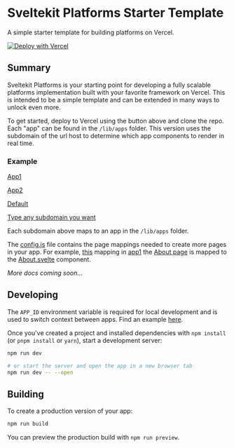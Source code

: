 # Sveltekit Platforms Starter Template

A simple starter template for building platforms on Vercel.

[![Deploy with Vercel](https://vercel.com/button)](https://vercel.com/new/clone?repository-url=https%3A%2F%2Fgithub.com%2Fbrittianwarner%2Fsveltekit-platforms&env=APP_ID,default&envDescription=The%20APP_ID%20environment%20variable%20is%20only%20for%20switching%20app%20context%20in%20your%20local%20development%20environment.&project-name=sveltekit-platforms&repository-name=sveltekit-platforms&redirect-url=https%3A%2F%2Fgithub.com%2Fbrittianwarner%2Fsveltekit-platforms&demo-title=Sveltekit%20Platforms&demo-description=A%20simple%20starter%20template%20for%20building%20platforms%20on%20Vercel.&demo-url=https%3A%2F%2Fchangethis.platforms.page)

## Summary

Sveltekit Platforms is your starting point for developing a fully scalable platforms implementation built with your favorite framework on Vercel. This is intended to be a simple template and can be extended in many ways to unlock even more.

To get started, deploy to Vercel using the button above and clone the repo. Each "app" can be found in the `/lib/apps` folder. This version uses the subdomain of the url host to determine which app components to render in real time.

### Example

[App1](https://app1.platforms.page)

[App2](https://app2.platforms.page)

[Default](https://default.platforms.page)

[Type any subdomain you want](https://anything-you-want.platforms.page)

Each subdomain above maps to an app in the `/lib/apps` folder.

The [config.js](https://github.com/brittianwarner/sveltekit-platforms/blob/master/src/lib/apps/app1/config.js/) file contains the page mappings needed to create more pages in your app. For example, [this](https://github.com/brittianwarner/sveltekit-platforms/blob/0be64c3132c53d5340245d3fee539e1493606b43/src/lib/apps/app1/config.js#L2) mapping in [app1](https://github.com/brittianwarner/sveltekit-platforms/tree/master/src/lib/apps/app1) the [About page](https://app1.platforms.page/about) is mapped to the [About.svelte](https://github.com/brittianwarner/sveltekit-platforms/blob/master/src/lib/apps/app1/components/About.svelte) component.

_More docs coming soon..._

## Developing

The `APP_ID` environment variable is required for local development and is used to switch context between apps. Find an example [here](https://github.com/brittianwarner/sveltekit-platforms/blob/master/.env.example).

Once you've created a project and installed dependencies with `npm install` (or `pnpm install` or `yarn`), start a development server:

```bash
npm run dev

# or start the server and open the app in a new browser tab
npm run dev -- --open

```

## Building

To create a production version of your app:

```bash
npm run build
```

You can preview the production build with `npm run preview`.
